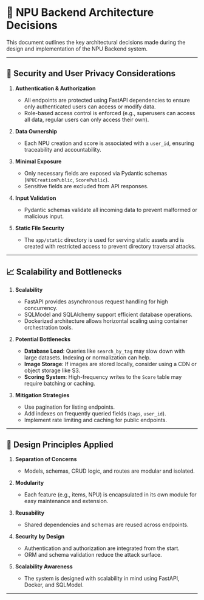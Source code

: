 
# 🧱 NPU Backend Architecture Decisions

This document outlines the key architectural decisions made during the design and implementation of the NPU Backend system.

---

## 🔐 Security and User Privacy Considerations

1. **Authentication & Authorization**
   - All endpoints are protected using FastAPI dependencies to ensure only authenticated users can access or modify data.
   - Role-based access control is enforced (e.g., superusers can access all data, regular users can only access their own).

2. **Data Ownership**
   - Each NPU creation and score is associated with a `user_id`, ensuring traceability and accountability.

3. **Minimal Exposure**
   - Only necessary fields are exposed via Pydantic schemas (`NPUCreationPublic`, `ScorePublic`).
   - Sensitive fields are excluded from API responses.

4. **Input Validation**
   - Pydantic schemas validate all incoming data to prevent malformed or malicious input.

5. **Static File Security**
   - The `app/static` directory is used for serving static assets and is created with restricted access to prevent directory traversal attacks.

---

## 📈 Scalability and Bottlenecks

1. **Scalability**
   - FastAPI provides asynchronous request handling for high concurrency.
   - SQLModel and SQLAlchemy support efficient database operations.
   - Dockerized architecture allows horizontal scaling using container orchestration tools.

2. **Potential Bottlenecks**
   - **Database Load**: Queries like `search_by_tag` may slow down with large datasets. Indexing or normalization can help.
   - **Image Storage**: If images are stored locally, consider using a CDN or object storage like S3.
   - **Scoring System**: High-frequency writes to the `Score` table may require batching or caching.

3. **Mitigation Strategies**
   - Use pagination for listing endpoints.
   - Add indexes on frequently queried fields (`tags`, `user_id`).
   - Implement rate limiting and caching for public endpoints.

---

## 🧠 Design Principles Applied

1. **Separation of Concerns**
   - Models, schemas, CRUD logic, and routes are modular and isolated.

2. **Modularity**
   - Each feature (e.g., items, NPU) is encapsulated in its own module for easy maintenance and extension.

3. **Reusability**
   - Shared dependencies and schemas are reused across endpoints.

4. **Security by Design**
   - Authentication and authorization are integrated from the start.
   - ORM and schema validation reduce the attack surface.

5. **Scalability Awareness**
   - The system is designed with scalability in mind using FastAPI, Docker, and SQLModel.

---

